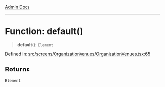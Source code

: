 [Admin Docs](/)

***

# Function: default()

> **default**(): `Element`

Defined in: [src/screens/OrganizationVenues/OrganizationVenues.tsx:65](https://github.com/PalisadoesFoundation/talawa-admin/blob/main/src/screens/OrganizationVenues/OrganizationVenues.tsx#L65)

## Returns

`Element`
